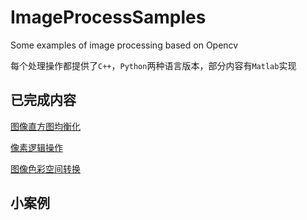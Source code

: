 # ImageProcessSamples    

Some examples of image processing based on Opencv    

每个处理操作都提供了`C++`，`Python`两种语言版本，部分内容有`Matlab`实现      



## 已完成内容    

[图像直方图均衡化](./Histogram/README.md)       

[像素逻辑操作](./LogicalOperation/README.md)     

[图像色彩空间转换](./CvtColorSpace/README.md)         

## 小案例      




